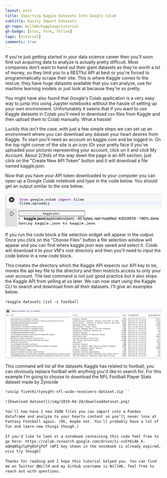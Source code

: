 ```yaml
---
layout: post
title: Importing Kaggle Datasets Into Google Colab
subtitle: Easily Import Datasets
gh-repo: WillHK/kaggleapitutorial
gh-badge: [star, fork, follow]
tags: [tutorial]
comments: true
---
```


If you're just getting started in your data science career then you'll soon find out acquiring data to analyze is actually pretty difficult. Most companies don't want to hand out their giant datasets as they're worth a lot of money, so they limit you to a RESTful API at best or you're forced to programmatically scrape their site. This is where Kaggle comes to the rescue, they have huge datasets available that you can analyze, use for machine learning models or just look at because they're so pretty.

You might have also found that Google's Colab application is a very easy way to jump into using Jupyter notebooks without the hassle of setting up your own environment. Unfortunately it seems that if you want to use Kaggle datasets in Colab you'll need to download csv files from Kaggle and then upload them to Colab manually. What a hassle!

Luckily this isn't the case, with just a few simple steps we can set up an environment where you can download any dataset your heart desires from Kaggle. To start you'll need an account on kaggle.com and be logged in. On the top right corner of the site is an icon (Or your pretty face if you've uploaded your picture) representing your account, click on it and click My Account. About 2/3rds of the way down the page is an API section, just click on the "Create New API Token" button and it will download a file named kaggle.json.

Now that you have your API token downloaded to your computer you can open up a Google Colab notebook and type in the code below. You should get an output similar to the one below.

![Upload kaggle.json](/img/2019-04-28/uploadkaggle.png)

If you run the code block a file selection widget will appear in the output. Once you click on the "Choose Files" button a file selection window will appear and you can find where kaggle.json was saved and select it. Colab will download it to your VM's root directory and then you'll need to input the code below in a new code block.

This creates the directory which the Kaggle API expects our API key to be, moves the api key file to the directory and then restricts access to only your user account. The last command is not just good practice but it also stops the Kaggle API from yelling at us later. We can now start using the Kaggle CLI to search and download from all their datasets. I'll give an examples below.

`!kaggle datasets list -s football`

![List football datasets](/img/2019-04-28/listdatasets.png)

This command will list all the datasets Kaggle has related to football, you can obviously replace football with anything you'd like to search for. For this example I'm going to choose to download the NFL Football Player Stats dataset made by Zynicide

```!kaggle datasets download zynicide/nfl-football-player-stats
!unzip fivethirtyeight-nfl-wide-receivers-dataset.zip```

![Download dataset](/img/2019-04-28/downloaddataset.png)

You'll now have 2 new JSON files you can import into a Pandas dataframe and analyze to your hearts content so you'll never lose at Fantasy Football again. (Ok, maybe not. You'll probably have a lot of fun and learn new things though.)

If you'd like to look at a notebook containing this code feel free to go here: https://colab.research.google.com/drive/1i-vu5Y6iA6_6-aQHqN5gJlpPg8SFgTOf (API key shown in the notebook is already expired, nice try though)

Thanks for reading and I hope this tutorial helped you. You can find me on Twitter @WillH and my Github username is WillHK, feel free to reach out with questions.